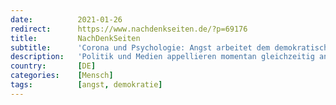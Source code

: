 ```yaml
---
date:          2021-01-26
redirect:      https://www.nachdenkseiten.de/?p=69176
title:         NachDenkSeiten
subtitle:      'Corona und Psychologie: Angst arbeitet dem demokratischen Miteinander entgegen'
description:   'Politik und Medien appellieren momentan gleichzeitig an die Gefühlsebene der Bürger. Dieser Weg ist ohne Fachleute eingeschlagen worden. Das führt zu einer psychologischen Vernachlässigung der Menschen und in Folge zu einer Gefahr für die Gesellschaft. Psychoanalytikerin Jane-Anna Spiekermann hat dazu Gedanken aufgeschrieben.'
country:       [DE]
categories:    [Mensch]
tags:          [angst, demokratie]
---
```

